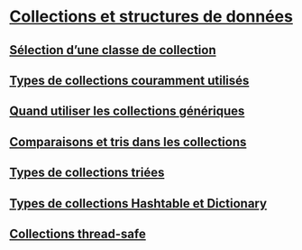 # [Collections et structures de données](index.md)
## [Sélection d’une classe de collection](selecting-a-collection-class.md)
## [Types de collections couramment utilisés](commonly-used-collection-types.md)
## [Quand utiliser les collections génériques](when-to-use-generic-collections.md)
## [Comparaisons et tris dans les collections](comparisons-and-sorts-within-collections.md)
## [Types de collections triées](sorted-collection-types.md)
## [Types de collections Hashtable et Dictionary](hashtable-and-dictionary-collection-types.md)
## [Collections thread-safe](thread-safe/)
